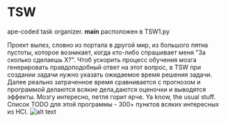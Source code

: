 # TSW
ape-coded task organizer.
__main__ расположен в TSW1.py

Проект вылез, словно из портала в другой мир, из большого пятна пустоты, которое возникает, когда кто-либо спрашивает меня "За сколько сделаешь Х?".
Чтоб ускорить процесс обучения мозга генерировать правдоподобный ответ на этот вопрос, в TSW при создании задачи нужно указать ожидаемое время решения задачи. Далее реально затраченное время сравнивается с прогнозом и программой делаются всякие дела,даются оценочки и выводятся эффекты. Мозгу интересно, петля горит ярче. Ya know, the usual stuff. 
Список TODO для этой программы - 300+ пунктов всяких интересных из HCI. 
![alt text](https://i.imgur.com/2Y9FgDM.png)
